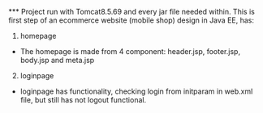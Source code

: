 *** Project run with Tomcat8.5.69 and every jar file needed within.
This is first step of an ecommerce website (mobile shop) design in Java EE, has:
1. homepage
- The homepage is made from 4 component: header.jsp, footer.jsp, body.jsp and meta.jsp
2. loginpage
- loginpage has functionality, checking login from initparam in web.xml file, but still has not logout functional.